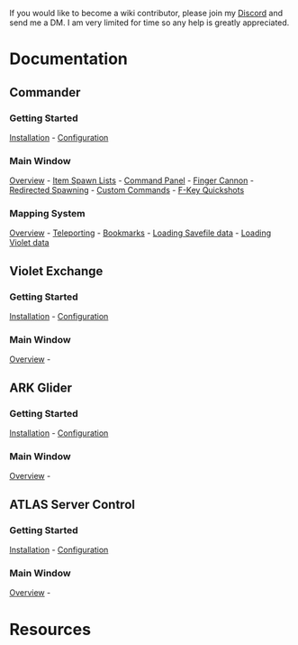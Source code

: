 <!-- TITLE: Home -->
<!-- SUBTITLE: This Wiki contains instructions on how to best utilize the software developed by SparcMX, the site is currently a "work in progress" and as such, will be missing pages of information. -->
If you would like to become a wiki contributor, please join my [Discord](http://discord.gg/3EXA2MUv) and send me a DM.  I am very limited for time so any help is greatly appreciated.

# Documentation
## Commander
### Getting Started
[Installation](#) - [Configuration](#)
### Main Window
[Overview](#) - [Item Spawn Lists](#) - [Command Panel](#) - [Finger Cannon](#) - [Redirected Spawning](#) - [Custom Commands](#) - [F-Key Quickshots](#)
### Mapping System
[Overview](#) - [Teleporting](#) - [Bookmarks](#) - [Loading Savefile data](#) - [Loading Violet data](#)

## Violet Exchange
### Getting Started
[Installation](#) - [Configuration](#)
### Main Window
[Overview](#) - 

## ARK Glider
### Getting Started
[Installation](#) - [Configuration](#)
### Main Window
[Overview](#) - 

## ATLAS Server Control
### Getting Started
[Installation](#) - [Configuration](#)
### Main Window
[Overview](#) - 

# Resources